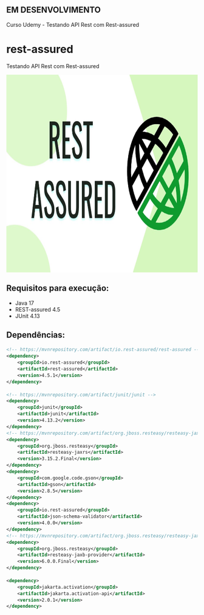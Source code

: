 ## EM DESENVOLVIMENTO

Curso Udemy - Testando API Rest com Rest-assured

# rest-assured
Testando API Rest com Rest-assured

<p align="center">
        <a href="https://www.linkedin.com/in/allan-pereira-abrahao/">
            <img align="center" width="1080" height="520"  src="/restassured.jpg" />
        </a>
</p>

## Requisitos para execução:

- Java 17
- REST-assured 4.5
- JUnit 4.13

## Dependências:

```xml
<!-- https://mvnrepository.com/artifact/io.rest-assured/rest-assured -->
<dependency>
    <groupId>io.rest-assured</groupId>
    <artifactId>rest-assured</artifactId>
    <version>4.5.1</version>
</dependency>

<!-- https://mvnrepository.com/artifact/junit/junit -->
<dependency>
    <groupId>junit</groupId>
    <artifactId>junit</artifactId>
    <version>4.13.2</version>
</dependency>
<!-- https://mvnrepository.com/artifact/org.jboss.resteasy/resteasy-jaxrs -->
<dependency>
    <groupId>org.jboss.resteasy</groupId>
    <artifactId>resteasy-jaxrs</artifactId>
    <version>3.15.2.Final</version>
</dependency>
<dependency>
    <groupId>com.google.code.gson</groupId>
    <artifactId>gson</artifactId>
    <version>2.8.5</version>
</dependency>
<dependency>
    <groupId>io.rest-assured</groupId>
    <artifactId>json-schema-validator</artifactId>
    <version>4.0.0</version>
</dependency>
<!-- https://mvnrepository.com/artifact/org.jboss.resteasy/resteasy-jaxb-provider -->
<dependency>
    <groupId>org.jboss.resteasy</groupId>
    <artifactId>resteasy-jaxb-provider</artifactId>
    <version>6.0.0.Final</version>
</dependency>

<dependency>
    <groupId>jakarta.activation</groupId>
    <artifactId>jakarta.activation-api</artifactId>
    <version>2.0.1</version>
</dependency>


```
